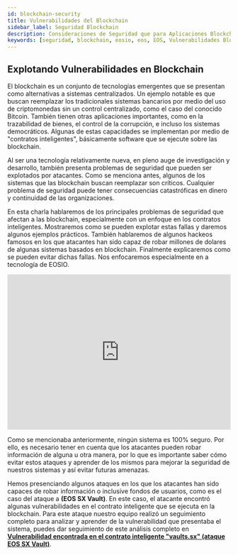 ```yaml
---
id: blockchain-security
title: Vulnerabilidades del Blockchain
sidebar_label: Seguridad Blockchain
description: Consideraciones de Seguridad que para Aplicaciones Blockchain
keywords: [seguridad, blockchain, eosio, eos, EOS, Vulnerabilidades Blockchain, ¿Riesgo de Seguridad en blockchain?]
---
```

## Explotando Vulnerabilidades en Blockchain

El blockchain es un conjunto de tecnologías emergentes que se presentan como alternativas a sistemas centralizados. Un ejemplo notable es que buscan reemplazar los tradicionales sistemas bancarios por medio del uso de criptomonedas sin un control centralizado, como el caso del conocido Bitcoin. También tienen otras aplicaciones importantes, como en la trazabilidad de bienes, el control de la corrupción, e incluso los sistemas democráticos. Algunas de estas capacidades se implementan por medio de "contratos inteligentes", básicamente software que se ejecute sobre las blockchain.

Al ser una tecnología relativamente nueva, en pleno auge de investigación y desarrollo, también presenta problemas de seguridad que pueden ser explotados por atacantes. Como se menciona antes, algunos de los sistemas que las blockchain buscan reemplazar son críticos. Cualquier problema de seguridad puede tener consecuencias catastróficas en dinero y continuidad de las organizaciones.

En esta charla hablaremos de los principales problemas de seguridad que afectan a las blockchain, especialmente con un enfoque en los contratos inteligentes. Mostraremos como se pueden explotar estas fallas y daremos algunos ejemplos prácticos. También hablaremos de algunos hackeos famosos en los que atacantes han sido capaz de robar millones de dolares de algunas sistemas basados en blockchain. Finalmente explicaremos como se pueden evitar dichas fallas. Nos enfocaremos especialmente en a tecnología de EOSIO.

<iframe width="100%" height="350" src="https://www.youtube.com/embed/tss1d0sow0o" frameBorder="0" allowFullScreen loading="lazy"></iframe> 

<br/>

Como se mencionaba anteriormente, ningún sistema es 100% seguro. Por ello, es necesario tener en cuenta que los atacantes pueden robar información de alguna u otra manera, por lo que es importante saber cómo evitar estos ataques y aprender de los mismos para mejorar la seguridad de nuestros sistemas y así evitar futuras amenazas.

Hemos presenciando algunos ataques en los que los atacantes han sido capaces de robar información o inclusive fondos de usuarios, como es el caso del ataque a **(EOS SX Vault)**. En este caso, el atacante encontró algunas vulnerabilidades en el contrato inteligente que se ejecuta en la blockchain. Para este ataque nuestro equipo realizó un seguimiento completo para analizar y aprender de la vulnerabilidad que presentaba el sistema, puedes dar seguimiento de este análisis completo en **[Vulnerabilidad encontrada en el contrato inteligente "vaults.sx" (ataque EOS SX Vault)](https://eoscostarica.medium.com/vulnerabilidad-encontrada-en-el-contrato-inteligente-vaults-sx-ataque-eos-sx-vault-c60eb192f148)**.